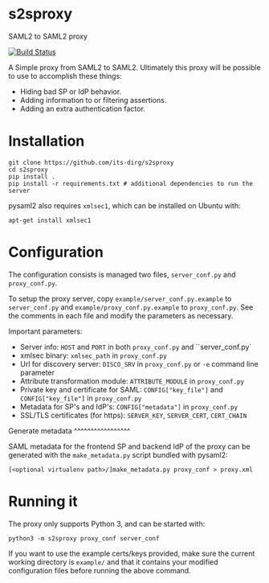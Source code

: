 # s2sproxy
SAML2 to SAML2 proxy

[![Build Status](https://travis-ci.org/its-dirg/s2sproxy.svg?branch=master)](https://travis-ci.org/its-dirg/s2sproxy)

A Simple proxy from SAML2 to SAML2.
Ultimately this proxy will be possible to use to accomplish these things:

* Hiding bad SP or IdP behavior.
* Adding information to or filtering assertions.
* Adding an extra authentication factor.

Installation
============

    git clone https://github.com/its-dirg/s2sproxy
    cd s2sproxy
    pip install .
    pip install -r requirements.txt # additional dependencies to run the server
    
pysaml2 also requires ``xmlsec1``, which can be installed on Ubuntu with:

    apt-get install xmlsec1


Configuration
=============

The configuration consists is managed two files, ``server_conf.py`` and
``proxy_conf.py``.

To setup the proxy server, copy ``example/server_conf.py.example`` to
``server_conf.py`` and ``example/proxy_conf.py.example`` to ``proxy_conf.py``.
See the comments in each file and modify the parameters as necessary.

Important parameters:

* Server info: ``HOST`` and ``PORT`` in both ``proxy_conf.py`` and ``server_conf.py`
* xmlsec binary: ``xmlsec_path`` in ``proxy_conf.py``
* Url for discovery server: ``DISCO_SRV`` in ``proxy_conf.py`` or ``-e`` command line parameter
* Attribute transformation module: ``ATTRIBUTE_MODULE`` in ``proxy_conf.py``
* Private key and certificate for SAML: ``CONFIG["key_file"]`` and ``CONFIG["key_file"]`` in ``proxy_conf.py``
* Metadata for SP's and IdP's: ``CONFIG["metadata"]`` in ``proxy_conf.py``
* SSL/TLS certificates (for https): ``SERVER_KEY``, ``SERVER_CERT``, ``CERT_CHAIN``

Generate metadata
^^^^^^^^^^^^^^^^^

SAML metadata for the frontend SP and backend IdP of the proxy can be generated with the
``make_metadata.py`` script bundled with pysaml2:

    [<optional virtualenv path>/]make_metadata.py proxy_conf > proxy.xml

Running it
==========

The proxy only supports Python 3, and can be started with:

    python3 -m s2sproxy proxy_conf server_conf

If you want to use the example certs/keys provided, make sure the current working directory is 
``example/`` and that it contains your modified configuration files before running the above command. 